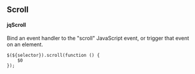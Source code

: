## Scroll
#### jqScroll
Bind an event handler to the "scroll" JavaScript event, or trigger that event on an element.
```
$(${selector}).scroll(function () { 
	$0
});
```